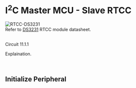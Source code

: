# I<sup>2</sup>C Master MCU - Slave RTCC

![RTCC-DS3231](https://github.com/user-attachments/assets/1a0526c9-6ae8-42f6-818c-b45aaa9ddc68)
<br/>
Refer to [DS3231](https://www.farnell.com/datasheets/2345152.pdf?_gl=1*1p7rxu4*_gcl_aw*R0NMLjE3MjYxMDYzNTIuQ2p3S0NBandfNFMzQmhBQUVpd0FfNjRZaHNVMEF0WnZRZFJON2Fac1l3ajlPZTRrMG80SVZuQXpXWTVyNHk3bFVmZzdMRGo5SGFEd0RSb0NMeG9RQXZEX0J3RQ..*_gcl_au*MTg2Mzg2NDUxNS4xNzI2MTA1NTU4) RTCC module datasheet.
<br/>


<br/>
Circuit 11.1.1

Explaination.
<br/>

<br/>

## Initialize Peripheral

<br/>

<br/>
